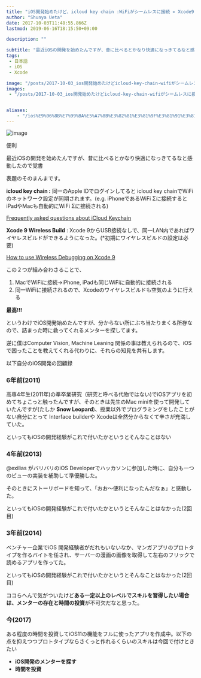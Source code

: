 ```yaml
---
title: "iOS開発始めたけど、icloud key chain :WiFiがシームレスに接続 ✕ Xcode9 :ワイヤレスビルド のコンボ最高"
author: "Shunya Ueta"
date: 2017-10-03T11:48:55.866Z
lastmod: 2019-06-16T18:15:50+09:00

description: ""

subtitle: "最近iOSの開発を始めたんですが、昔に比べるとかなり快適になっきてるなと感動したので覚書"
tags:
 - 日本語 
 - iOS 
 - Xcode 

image: "/posts/2017-10-03_ios開発始めたけどicloud-key-chain-wifiがシームレスに接続-xcode9-ワイヤレスビルド-のコンボ最高/images/1.png" 
images:
 - "/posts/2017-10-03_ios開発始めたけどicloud-key-chain-wifiがシームレスに接続-xcode9-ワイヤレスビルド-のコンボ最高/images/1.png" 


aliases:
    - "/ios%E9%96%8B%E7%99%BA%E5%A7%8B%E3%82%81%E3%81%9F%E3%81%91%E3%81%A9-icloud-key-chain-wifi%E3%81%8C%E3%82%B7%E3%83%BC%E3%83%A0%E3%83%AC%E3%82%B9%E3%81%AB%E6%8E%A5%E7%B6%9A-xcode9-%E3%83%AF%E3%82%A4%E3%83%A4%E3%83%AC%E3%82%B9%E3%83%93%E3%83%AB%E3%83%89-%E3%81%AE%E3%82%B3%E3%83%B3%E3%83%9C%E6%9C%80%E9%AB%98-7ba01a36b960"
---
```


![image](/posts/2017-10-03_ios開発始めたけどicloud-key-chain-wifiがシームレスに接続-xcode9-ワイヤレスビルド-のコンボ最高/images/1.png)

便利

最近iOSの開発を始めたんですが、昔に比べるとかなり快適になっきてるなと感動したので覚書

表題のそのまんまです。

**icloud key chain :** 同一のApple IDでログインしてると icloud key chainでWiFiのネットワーク設定が同期されます。(e.g. iPhoneであるWiFi Σに接続するとiPadやMacも自動的にWiFi Σに接続される)

[Frequently asked questions about iCloud Keychain](https://support.apple.com/en-us/HT204085)


**Xcode 9 Wireless Build** : Xcode 9からUSB接続なしで、同一LAN内であればワイヤレスビルドができるようになった。(*初期にワイヤレスビルドの設定は必要)

[How to use Wireless Debugging on Xcode 9](https://medium.com/swiftist/wireless-debugging-xcode-b6e98e26e022)


この２つが組み合わさることで、

1.  MacでWiFiに接続→iPhone, iPadも同じWiFiに自動的に接続される
2.  同一WiFiに接続されるので、Xcodeのワイヤレスビルドも空気のように行える

**最高!!!**

というわけでiOS開発始めたんですが、分からない所にぶち当たりまくる所存なので、詰まった時に救ってくれるメンターを探してます。

逆に僕はComputer Vision, Machine Leaning 関係の事は教えられるので、iOSで困ったことを教えてくれる代わりに、それらの知見を共有します。

以下自分のiOS開発の回顧録

### 6年前(2011)

高専4年生(2011年)の準卒業研究（研究と呼べる代物ではない)でiOSアプリを初めてちょこっと触ったんですが、そのときは先生のMac miniを使って開発していたんですが(たしか **Snow Leopard**)、授業以外でプログラミングをしたことがない自分にとって Interface builderや Xcodeは全然分からなくて辛さが充満していた。

といってもiOSの開発経験がこれで付いたかというとそんなことはない

### **4年前(2013)**

@exilias がバリバリのiOS Developerでハッカソンに参加した時に、自分も一つのビューの実装を補助して準優勝した。

そのときにストーリボードを知って、「おお〜便利になったんだなぁ」と感動した。

といってもiOSの開発経験がこれで付いたかというとそんなことはなかった(2回目)

### 3年前(2014)

ベンチャー企業でiOS 開発経験者がだれもいないなか、マンガアプリのプロトタイプを作るバイトを任され、サーバーの漫画の画像を取得して左右のフリックで読めるアプリを作ってた。

といってもiOSの開発経験がこれで付いたかというとそんなことはなかった(2回目)

ココらへんで気がついたけど**ある一定以上のレベルでスキルを習得したい場合は、メンターの存在と時間の投資**が不可欠だなと思った。

### 今(2017)

ある程度の時間を投資してiOS11の機能をフルに使ったアプリを作成中。以下の点を抑えつつプロトタイプならさくっと作れるくらいのスキルは今回で付けときたい

*   **iOS開発のメンターを探す**
*   **時間を投資**

